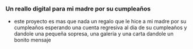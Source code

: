 ### Un reallo digital para mi madre por su cumpleaños
- este proyecto es mas que nada un regalo que le hice a mi madre por su cumpleaños esperando una cuenta regresiva al dia de su cumpleaños y dandole una pequeña sopresa, una galeria y una carta dandole un bonito mensaje
